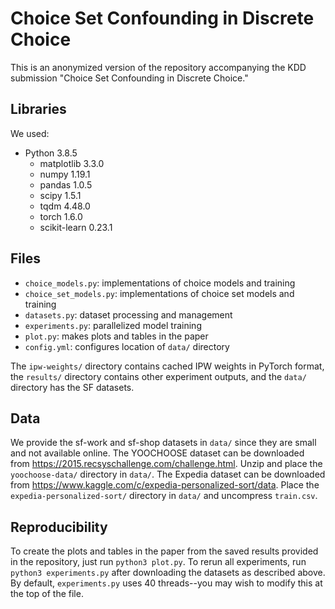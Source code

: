 # Choice Set Confounding in Discrete Choice

This is an anonymized version of the repository accompanying the KDD submission "Choice Set Confounding in Discrete Choice."

## Libraries
We used:
- Python 3.8.5
  - matplotlib 3.3.0
  - numpy 1.19.1
  - pandas 1.0.5
  - scipy 1.5.1
  - tqdm 4.48.0
  - torch 1.6.0
  - scikit-learn 0.23.1
  
## Files
- `choice_models.py`: implementations of choice models and training
- `choice_set_models.py`: implementations of choice set models and training
- `datasets.py`: dataset processing and management
- `experiments.py`: parallelized model training
- `plot.py`: makes plots and tables in the paper
- `config.yml`: configures location of `data/` directory

The `ipw-weights/` directory contains cached IPW weights in PyTorch format, the `results/` directory contains other experiment outputs, 
and the `data/` directory has the SF datasets.

## Data
We provide the sf-work and sf-shop datasets in `data/` since they are small and not available online. The YOOCHOOSE dataset can be downloaded from https://2015.recsyschallenge.com/challenge.html. Unzip and place the `yoochoose-data/` directory in `data/`. The Expedia dataset can be downloaded from https://www.kaggle.com/c/expedia-personalized-sort/data. Place the `expedia-personalized-sort/` directory in `data/` and uncompress `train.csv`.

## Reproducibility
To create the plots and tables in the paper from the saved results provided in the repository, just run `python3 plot.py`. To rerun all experiments, 
run `python3 experiments.py` after downloading the datasets as described above. By default, `experiments.py` uses 40 threads--you may wish to modify this at the top of the file.
